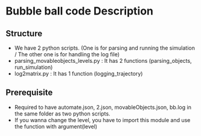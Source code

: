 # Bubble ball code Description

## Structure
* We have 2 python scripts. (One is for parsing and running the simulation / The other one is for handling the log file)
* parsing_movableobjects_levels.py : It has 2 functions (parsing_objects, run_simulation)
* log2matrix.py : It has 1 function (logging_trajectory)

## Prerequisite
* Required to have automate.json, 2.json, movableObjects.json, bb.log in the same folder as two python scripts.
* If you wanna change the level, you have to import this module and use the function with argument(level)  
